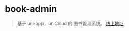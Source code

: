 # book-admin

> 基于 uni-app，uniCloud 的 图书管理系统。
> [线上地址](https://static-005a2f30-8270-4e02-be5d-9eff6f5d7322.bspapp.com)
